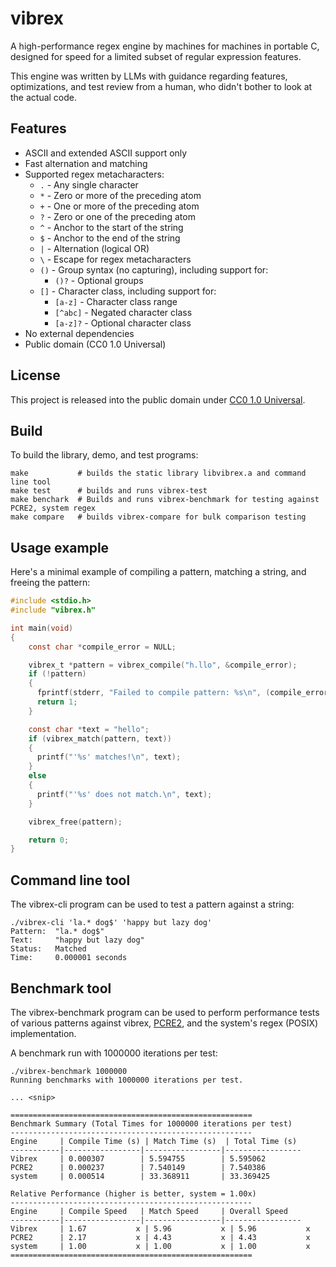 # vibrex

A high-performance regex engine by machines for machines in portable C, designed
for speed for a limited subset of regular expression features.

This engine was written by LLMs with guidance regarding features, optimizations,
and test review from a human, who didn't bother to look at the actual code.

## Features
- ASCII and extended ASCII support only
- Fast alternation and matching
- Supported regex metacharacters:
  - `.`    - Any single character
  - `*`    - Zero or more of the preceding atom
  - `+`    - One or more of the preceding atom
  - `?`    - Zero or one of the preceding atom
  - `^`    - Anchor to the start of the string
  - `$`    - Anchor to the end of the string
  - `|`    - Alternation (logical OR)
  - `\`    - Escape for regex metacharacters
  - `()`   - Group syntax (no capturing), including support for:
    - `()?`  - Optional groups
  - `[]`   - Character class, including support for:
    - `[a-z]`  - Character class range
    - `[^abc]` - Negated character class
    - `[a-z]?` - Optional character class
- No external dependencies
- Public domain (CC0 1.0 Universal)

## License
This project is released into the public domain under [CC0 1.0 Universal](https://creativecommons.org/publicdomain/zero/1.0/).

## Build
To build the library, demo, and test programs:

```
make           # builds the static library libvibrex.a and command line tool
make test      # builds and runs vibrex-test
make benchark  # Builds and runs vibrex-benchmark for testing against PCRE2, system regex
make compare   # builds vibrex-compare for bulk comparison testing
```

## Usage example
Here's a minimal example of compiling a pattern, matching a string, and freeing the pattern:

```c
#include <stdio.h>
#include "vibrex.h"

int main(void)
{
    const char *compile_error = NULL;

    vibrex_t *pattern = vibrex_compile("h.llo", &compile_error);
    if (!pattern)
    {
      fprintf(stderr, "Failed to compile pattern: %s\n", (compile_error) ? compile_error : "Unknown");
      return 1;
    }

    const char *text = "hello";
    if (vibrex_match(pattern, text))
    {
      printf("'%s' matches!\n", text);
    }
    else
    {
      printf("'%s' does not match.\n", text);
    }

    vibrex_free(pattern);

    return 0;
}
```

## Command line tool
The vibrex-cli program can be used to test a pattern against a string:

```console
./vibrex-cli 'la.* dog$' 'happy but lazy dog'
Pattern:  "la.* dog$"
Text:     "happy but lazy dog"
Status:   Matched
Time:     0.000001 seconds
```

## Benchmark tool
The vibrex-benchmark program can be used to perform performance tests
of various patterns against vibrex, [PCRE2](https://www.pcre.org/), and
the system's regex (POSIX) implementation.

A benchmark run with 1000000 iterations per test:
```console
./vibrex-benchmark 1000000
Running benchmarks with 1000000 iterations per test.

... <snip>

======================================================
Benchmark Summary (Total Times for 1000000 iterations per test)
------------------------------------------------------
Engine     | Compile Time (s) | Match Time (s)  | Total Time (s)
-----------|-----------------|-----------------|-----------------
Vibrex     | 0.000307        | 5.594755        | 5.595062
PCRE2      | 0.000237        | 7.540149        | 7.540386
system     | 0.000514        | 33.368911       | 33.369425

Relative Performance (higher is better, system = 1.00x)
------------------------------------------------------
Engine     | Compile Speed   | Match Speed     | Overall Speed
-----------|-----------------|-----------------|-----------------
Vibrex     | 1.67           x | 5.96           x | 5.96           x
PCRE2      | 2.17           x | 4.43           x | 4.43           x
system     | 1.00           x | 1.00           x | 1.00           x
======================================================
```
